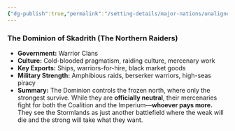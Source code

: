 ```yaml
---
{"dg-publish":true,"permalink":"/setting-details/major-nations/unaligned-nations/skadrith/"}
---
```


### **The Dominion of Skadrith (The Northern Raiders)**

- **Government:** Warrior Clans
- **Culture:** Cold-blooded pragmatism, raiding culture, mercenary work
- **Key Exports:** Ships, warriors-for-hire, black market goods
- **Military Strength:** Amphibious raids, berserker warriors, high-seas piracy
- **Summary:** The Dominion controls the frozen north, where only the strongest survive. While they are **officially neutral**, their mercenaries fight for both the Coalition and the Imperium—**whoever pays more.** They see the Stormlands as just another battlefield where the weak will die and the strong will take what they want.